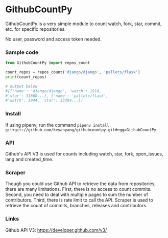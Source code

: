 GithubCountPy
=====
GithubCountPy is a very simple module to count watch, fork, star, commit, etc. for specific repositories.

No user, password and access token needed.


### Sample code
```python
from GithubCountPy import repos_count

count_repos = repos_count('django/django', 'pallets/flask')
print(count_repos)

# output below
#[{'name': 'django/django', 'watch': 1918,
#'star': 31868...}, {'name': 'pallets/flask',
#'watch': 1944, 'star': 33284...}]
```

### Install
If using pipenv, run the command
`pipenv install git+git://github.com/keyanyang/githubcountpy.git#egg=GithubCountPy`

### API
Github's API V3 is used for counts including watch, star, fork, open_issues, lang and created_time.

### Scraper
Though you could use Github API to retrieve the data from repositories, there are many limitations. First, there is no access to count commits. Second, you need to deal with multiple pages to sum the number of contributors. Third, there is rate limit to call the API. Scraper is used to retrieve the count of commits, branches, releases and contributors. 

### Links
Github API V3: https://developer.github.com/v3/
